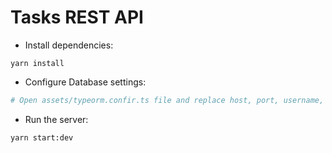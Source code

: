# Tasks REST API

- Install dependencies:
```
yarn install
```

- Configure Database settings:
```bash
# Open assets/typeorm.confir.ts file and replace host, port, username, password.

```

- Run the server:
```
yarn start:dev
```

